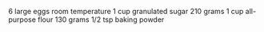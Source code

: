 6 large eggs room temperature
1 cup granulated sugar 210 grams
1 cup all-purpose flour 130 grams
1/2 tsp baking powder